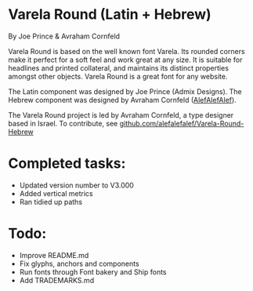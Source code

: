 # Varela Round (Latin + Hebrew)
By Joe Prince & Avraham Cornfeld

Varela Round is based on the well known font Varela. 
Its rounded corners make it perfect for a soft feel and work great at any size. 
It is suitable for headlines and printed collateral, and maintains its distinct properties amongst other objects. 
Varela Round is a great font for any website.

The Latin component was designed by Joe Prince (Admix Designs). 
The Hebrew component was designed by Avraham Cornfeld ([AlefAlefAlef](http://alefalefalef.co.il)). 

The Varela Round project is led by Avraham Cornfeld, a type designer based in Israel. 
To contribute, see [github.com/alefalefalef/Varela-Round-Hebrew](https://github.com/alefalefalef/Varela-Round-Hebrew)

# Completed tasks:
- Updated version number to V3.000
- Added vertical metrics
- Ran tidied up paths

# Todo:
- Improve README.md
- Fix glyphs, anchors and components
- Run fonts through Font bakery and Ship fonts
- Add TRADEMARKS.md
